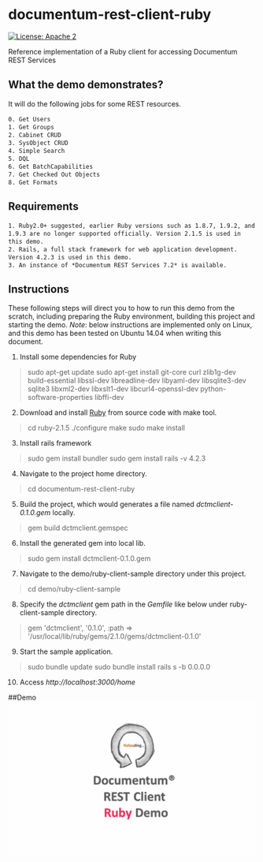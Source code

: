 # documentum-rest-client-ruby
[![License: Apache 2](https://img.shields.io/badge/license-Apache%202.0-brightgreen.svg)](http://www.apache.org/licenses/LICENSE-2.0)

Reference implementation of a Ruby client for accessing Documentum REST Services

## What the demo demonstrates?
It will do the following jobs for some REST resources.
```
0. Get Users
1. Get Groups
2. Cabinet CRUD
3. SysObject CRUD
4. Simple Search
5. DQL 
6. Get BatchCapabilities
7. Get Checked Out Objects
8. Get Formats
```

## Requirements
```
1. Ruby2.0+ suggested, earlier Ruby versions such as 1.8.7, 1.9.2, and 1.9.3 are no longer supported officially. Version 2.1.5 is used in this demo.
2. Rails, a full stack framework for web application development. Version 4.2.3 is used in this demo.
3. An instance of *Documentum REST Services 7.2* is available.
```

## Instructions  
These following steps will direct you to how to run this demo from the scratch, including preparing the Ruby environment, building this project and starting the demo.
*Note*: below instructions are implemented only on Linux, and this demo has been tested on Ubuntu 14.04 when writing this document. 

1. Install some dependencies for Ruby
>   sudo apt-get update
>   sudo apt-get install git-core curl zlib1g-dev build-essential libssl-dev libreadline-dev libyaml-dev libsqlite3-dev sqlite3 libxml2-dev libxslt1-dev libcurl4-openssl-dev python-software-properties libffi-dev
2. Download and install [Ruby](https://www.ruby-lang.org/en/downloads/) from source code with make tool.
>   cd ruby-2.1.5
>   ./configure
>   make
>   sudo make install 
3. Install rails framework
>   sudo gem install bundler
>   sudo gem install rails -v 4.2.3
4. Navigate to the project home directory.
>   cd documentum-rest-client-ruby
5. Build the project, which would generates a file named *dctmclient-0.1.0.gem* locally.
>   gem build dctmclient.gemspec
6. Install the generated gem into local lib.
>   sudo gem install dctmclient-0.1.0.gem 
7. Navigate to the demo/ruby-client-sample directory under this project.
>   cd demo/ruby-client-sample
8. Specify the *dctmclient* gem path in the *Gemfile* like below under ruby-client-sample directory.
>   gem 'dctmclient', '0.1.0', :path => '/usr/local/lib/ruby/gems/2.1.0/gems/dctmclient-0.1.0'
9. Start the sample application.
>   sudo bundle update
>   sudo bundle install
>   rails s -b 0.0.0.0
10. Access *http://localhost:3000/home*

##Demo
<img src="demo/ruby-demo.gif" width="1000">

